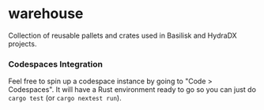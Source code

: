 # warehouse
Collection of reusable pallets and crates used in Basilisk and HydraDX projects.

### Codespaces Integration
Feel free to spin up a codespace instance by going to "Code > Codespaces".
It will have a Rust environment ready to go so you can just do `cargo test` (or `cargo nextest run`).